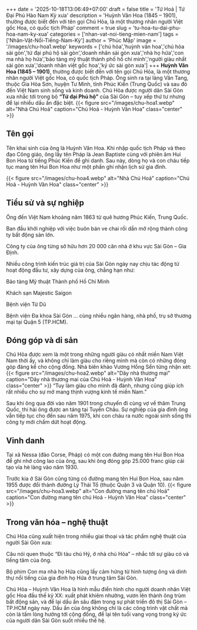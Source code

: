 +++
date = '2025-10-18T13:06:49+07:00'
draft = false
title = 'Tứ Hoả | Tứ Đại Phú Hào Nam Kỳ xưa'
description = 'Huỳnh Văn Hoa (1845 – 1901), thường được biết đến với tên gọi Chú Hỏa, là một thương nhân người Việt gốc Hoa, có quốc tịch Pháp'
comment = true
slug = 'tu-hoa-tu-dai-phu-hoa-nam-ky-xua'
categories = ['nhan-vat-noi-tieng-mien-nam']
tags = ['Nhân-Vật-Nổi-Tiếng-Nam-Kỳ']
author = 'Phúc Mập'
image = '/images/chu-hoa1.webp'
keywords = ['chú hỏa','huỳnh văn hoa','chú hỏa sài gòn','tứ đại phú hộ sài gòn','doanh nhân sài gòn xưa','nhà họ hứa','con ma nhà họ hứa','bảo tàng mỹ thuật thành phố hồ chí minh','người giàu nhất sài gòn xưa','doanh nhân việt gốc hoa','ký ức sài gòn xưa']
+++
**Huỳnh Văn Hoa (1845 – 1901)**, thường được biết đến với tên gọi Chú Hỏa, là một thương nhân người Việt gốc Hoa, có quốc tịch Pháp. Ông sinh ra tại làng Văn Tang, thuộc Gia Hòa Sơn, huyện Tư Minh, tỉnh Phúc Kiến (Trung Quốc) và sau đó đến Việt Nam sinh sống và kinh doanh.
Chú Hỏa được người dân Sài Gòn xưa nhắc tới trong bộ **“Tứ đại Phú hộ”** của Sài Gòn – tuy xếp thứ tư nhưng để lại nhiều dấu ấn đặc biệt.
{{< figure src="/images/chu-hoa1.webp" alt="Nhà Chú Hoả" caption="Chú Hoả - Huỳnh Văn Hoa" class="center" >}}

## Tên gọi

Tên khai sinh của ông là Huỳnh Văn Hoa. Khi nhập quốc tịch Pháp và theo đạo Công giáo, ông lấy tên Pháp là Jean Baptiste cùng với phiên âm Hui Bon Hoa từ tiếng Phúc Kiến để ghi danh.
Sau này, dòng họ và con cháu tiếp tục mang tên Hui Bon Hoa như một phần ghi nhận lịch sử gia đình.

{{< figure src="/images/chu-hoa4.webp" alt="Nhà Chú Hoả" caption="Chú Hoả - Huỳnh Văn Hoa" class="center" >}}

## Tiểu sử và sự nghiệp

Ông đến Việt Nam khoảng năm 1863 từ quê hương Phúc Kiến, Trung Quốc.

Ban đầu khởi nghiệp với việc buôn bán ve chai rồi dần mở rộng thành công ty bất động sản lớn.

Công ty của ông từng sở hữu hơn 20 000 căn nhà ở khu vực Sài Gòn – Gia Định.

Nhiều công trình kiến trúc giá trị của Sài Gòn ngày nay chịu tác động từ hoạt động đầu tư, xây dựng của ông, chẳng hạn như:

Bảo tàng Mỹ thuật Thành phố Hồ Chí Minh

Khách sạn Majestic Saigon

Bệnh viện Từ Dũ

Bệnh viện Đa khoa Sài Gòn
... cùng nhiều ngân hàng, nhà phố, trụ sở thương mại tại Quận 5 (TP.HCM).

## Đóng góp và di sản

Chú Hỏa được xem là một trong những người giàu có nhất miền Nam Việt Nam thời ấy, và không chỉ làm giàu cho riêng mình mà còn có những đóng góp đáng kể cho cộng đồng.
Nhà biên khảo Vương Hồng Sển từng nhận xét:
{{< figure src="/images/chu-hoa2.webp" alt="Dãy nhà thương mại" caption="Dãy nhà thương mai của Chú Hoả - Huỳnh Văn Hoa" class="center" >}}
“Tuy làm giàu cho mình đã đành, nhưng cũng giúp ích rất nhiều cho sự mở mang thịnh vượng kinh tế miền Nam.”

Sau khi ông qua đời vào năm 1901 trong chuyến đi cùng vợ về thăm Trung Quốc, thi hài ông được an táng tại Tuyền Châu. Sự nghiệp của gia đình ông vẫn tiếp tục cho đến sau năm 1975, khi con cháu ra nước ngoài sinh sống thì công ty mới chấm dứt hoạt động.

## Vinh danh

Tại xã Nessa (đảo Corse, Pháp) có một con đường mang tên Hui Bon Hoa để ghi nhớ công lao của ông, sau khi ông đóng góp 25.000 franc giúp cải tạo vỉa hè làng vào năm 1930.

Trước kia ở Sài Gòn cũng từng có đường mang tên Hui Bon Hoa, sau năm 1955 được đổi thành đường Lý Thái Tổ (thuộc Quận 3 và Quận 10).
{{< figure src="/images/chu-hoa3.webp" alt="Con đường mang tên chú Hoả" caption="Con đường mang tên chú Hoả - Huỳnh Văn Hoa" class="center" >}}
## Trong văn hóa – nghệ thuật

Chú Hỏa cũng xuất hiện trong nhiều giai thoại và tác phẩm nghệ thuật của người Sài Gòn xưa:

Câu nói quen thuộc “Đi tàu chú Hỷ, ở nhà chú Hỏa” – nhắc tới sự giàu có và tiếng tăm của ông.

Bộ phim Con ma nhà họ Hứa cũng lấy cảm hứng từ hình tượng ông và dinh thự nổi tiếng của gia đình họ Hứa ở trung tâm Sài Gòn.


Chú Hỏa – Huỳnh Văn Hoa là hình mẫu điển hình cho người doanh nhân Việt gốc Hoa đầu thế kỷ XX: xuất phát khiêm nhường, vươn lên thành ông trùm bất động sản, và để lại dấu ấn sâu đậm trong sự phát triển đô thị Sài Gòn – TP.HCM ngày nay.
Dấu ấn của ông không chỉ là các công trình vật chất mà còn là tấm lòng hướng tới cộng đồng, để lại tên tuổi vang vọng trong ký ức của người dân Sài Gòn suốt nhiều thế hệ.